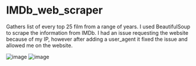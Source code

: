 # IMDb_web_scraper
Gathers list of every top 25 film from a range of years.
I used BeautifulSoup to scrape the information from IMDb. I had an issue requesting the website because of my IP, however after adding a user_agent it fixed the issue and allowed me on the website.

![image](https://github.com/user-attachments/assets/146bd6c9-e79e-4c33-ac01-f882d3647122)
![image](https://github.com/user-attachments/assets/61499636-6e92-4b85-9047-bcb410d4e75a)

